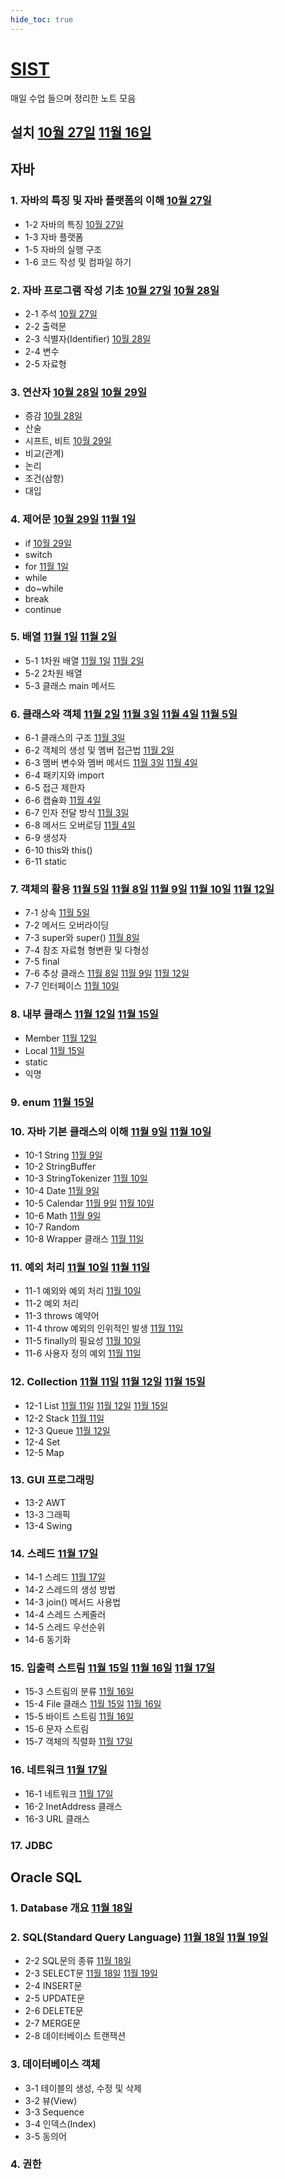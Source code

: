 ```yaml
---
hide_toc: true
---
```


# [SIST](https://github.com/jhmin-dev/SIST)

매일 수업 들으며 정리한 노트 모음

## 설치 [10월 27일](1027.md#설치) [11월 16일](1116.md#설치)

## 자바

### 1. 자바의 특징 및 자바 플랫폼의 이해 [10월 27일](1027.md)

- 1-2 자바의 특징 [10월 27일](1027.md#1-2-자바의-특징)
- 1-3 자바 플랫폼
- 1-5 자바의 실행 구조
- 1-6 코드 작성 및 컴파일 하기

### 2. 자바 프로그램 작성 기초 [10월 27일](1027.md) [10월 28일](1028.md)

- 2-1 주석 [10월 27일](1027.md#2-1-주석)
- 2-2 출력문
- 2-3 식별자(Identifier) [10월 28일](1028.md#2-3-식별자identifier)
- 2-4 변수
- 2-5 자료형

### 3. 연산자 [10월 28일](1028.md) [10월 29일](1029.md)

- 증감 [10월 28일](1028.md#증감-연산자)
- 산술
- 시프트, 비트 [10월 29일](1029.md#시프트-연산자-비트-연산자)
- 비교(관계)
- 논리
- 조건(삼항)
- 대입

### 4. 제어문 [10월 29일](1029.md) [11월 1일](1101.md)

- if [10월 29일](1029.md#if)
- switch
- for [11월 1일](1101.md#for)
- while
- do~while
- break
- continue

### 5. 배열 [11월 1일](1101.md) [11월 2일](1102.md)

- 5-1 1차원 배열 [11월 1일](1101.md#5-1-1차원-배열) [11월 2일](1102.md#5-1-1차원-배열)
- 5-2 2차원 배열
- 5-3 클래스 main 메서드

### 6. 클래스와 객체 [11월 2일](1102.md) [11월 3일](1103.md) [11월 4일](1104.md) [11월 5일](1105.md)

- 6-1 클래스의 구조 [11월 3일](1103.md#6-1-클래스의-구조)
- 6-2 객체의 생성 및 멤버 접근법 [11월 2일](1102.md#6-2-객체의-생성-및-멤버-접근법)
- 6-3 멤버 변수와 멤버 메서드 [11월 3일](1103.md#6-3-멤버-변수와-멤버-메서드) [11월 4일](1104.md#6-3-멤버-변수와-멤버-메서드)
- 6-4 패키지와 import
- 6-5 접근 제한자
- 6-6 캡슐화 [11월 4일](1104.md#6-6-캡슐화)
- 6-7 인자 전달 방식 [11월 3일](1103.md#6-7-인자-전달-방식)
- 6-8 메서드 오버로딩 [11월 4일](1104.md#6-8-메서드-오버로딩)
- 6-9 생성자
- 6-10 this와 this()
- 6-11 static

### 7. 객체의 활용 [11월 5일](1105.md) [11월 8일](1108.md) [11월 9일](1109.md) [11월 10일](1110.md) [11월 12일](1112.md)

- 7-1 상속 [11월 5일](1105.md#7-1-상속)
- 7-2 메서드 오버라이딩
- 7-3 super와 super() [11월 8일](1108.md#7-3-super와-super)
- 7-4 참조 자료형 형변환 및 다형성
- 7-5 final
- 7-6 추상 클래스 [11월 8일](1108.md#7-6-추상-클래스) [11월 9일](1109.md#7-6-추상-클래스) [11월 12일](1112.md#7-6-추상-클래스)
- 7-7 인터페이스 [11월 10일](1110.md#7-7-인터페이스)

### 8. 내부 클래스 [11월 12일](1112.md) [11월 15일](1115.md)

- Member [11월 12일](1112.md#Member)
- Local [11월 15일](1115.md#Local)
- static
- 익명

### 9. enum [11월 15일](1115.md)

### 10. 자바 기본 클래스의 이해 [11월 9일](1109.md) [11월 10일](1110.md)

- 10-1 String [11월 9일](1109.md#10-1-String)
- 10-2 StringBuffer
- 10-3 StringTokenizer [11월 10일](1110.md#10-3-StringTokenizer)
- 10-4 Date [11월 9일](1109.md#10-4-Date)
- 10-5 Calendar [11월 9일](1109.md#10-5-Calendar) [11월 10일](1110.md#10-5-Calendar)
- 10-6 Math [11월 9일](1109.md#10-6-Math)
- 10-7 Random
- 10-8 Wrapper 클래스 [11월 11일](1111.md#10-8-Wrapper-클래스)

### 11. 예외 처리 [11월 10일](1110.md) [11월 11일](1111.md)

- 11-1 예외와 예외 처리 [11월 10일](1110.md#11-1-예외와-예외-처리)
- 11-2 예외 처리
- 11-3 throws 예약어
- 11-4 throw 예외의 인위적인 발생 [11월 11일](1111.md#11-4-throw-예외의-인위적인-발생)
- 11-5 finally의 필요성 [11월 10일](1110.md#11-5-finally의-필요성)
- 11-6 사용자 정의 예외 [11월 11일](1111.md#11-6-사용자-정의-예외)

### 12. Collection [11월 11일](1111.md) [11월 12일](1112.md) [11월 15일](1115.md)

- 12-1 List [11월 11일](1111.md#12-1-List) [11월 12일](1112.md#12-1-List)  [11월 15일](1115.md#12-1-List)
- 12-2 Stack [11월 11일](1111.md#12-2-Stack)
- 12-3 Queue [11월 12일](1112.md#12-3-Queue)
- 12-4 Set
- 12-5 Map
<!-- - 12-6 제네릭 -->

### 13. GUI 프로그래밍

- 13-2 AWT
- 13-3 그래픽
- 13-4 Swing

### 14. 스레드 [11월 17일](1117.md)

- 14-1 스레드 [11월 17일](1117.md#14-1-스레드)
- 14-2 스레드의 생성 방법
- 14-3 join() 메서드 사용법
- 14-4 스레드 스케줄러
- 14-5 스레드 우선순위
- 14-6 동기화

### 15. 입출력 스트림 [11월 15일](1115.md) [11월 16일](1116.md) [11월 17일](1117.md)

- 15-3 스트림의 분류 [11월 16일](1116.md#15-3-스트림의-분류)
- 15-4 File 클래스 [11월 15일](1115#15-4-File-클래스.md) [11월 16일](1116.md#15-4-File-클래스.md)
- 15-5 바이트 스트림 [11월 16일](1116.md15-5-바이트-스트림)
- 15-6 문자 스트림
- 15-7 객체의 직렬화 [11월 17일](1117#15-7-객체의-직렬화.md)

### 16. 네트워크 [11월 17일](1117.md)

- 16-1 네트워크 [11월 17일](1117.md#16-1-네트워크)
- 16-2 InetAddress 클래스
- 16-3 URL 클래스
<!-- - 16-4 URLConnection 클래스 -->
<!-- - 16-5 소켓 -->
<!-- - 16-6 UDP(User Datagram Protocol) -->

### 17. JDBC

## Oracle SQL

### 1. Database 개요 [11월 18일](1118.md)

### 2. SQL(Standard Query Language) [11월 18일](1118.md) [11월 19일](1119.md)

- 2-2 SQL문의 종류 [11월 18일](1118.md#2-2-SQL문의-종류)
- 2-3 SELECT문 [11월 18일](1118.md#2-3-SELECT문) [11월 19일](1119.md#2-3-SELECT문)
- 2-4 INSERT문
- 2-5 UPDATE문
- 2-6 DELETE문
- 2-7 MERGE문
- 2-8 데이터베이스 트랜잭션

### 3. 데이터베이스 객체

- 3-1 테이블의 생성, 수정 및 삭제
- 3-2 뷰(View)
- 3-3 Sequence
- 3-4 인덱스(Index)
- 3-5 동의어

### 4. 권한